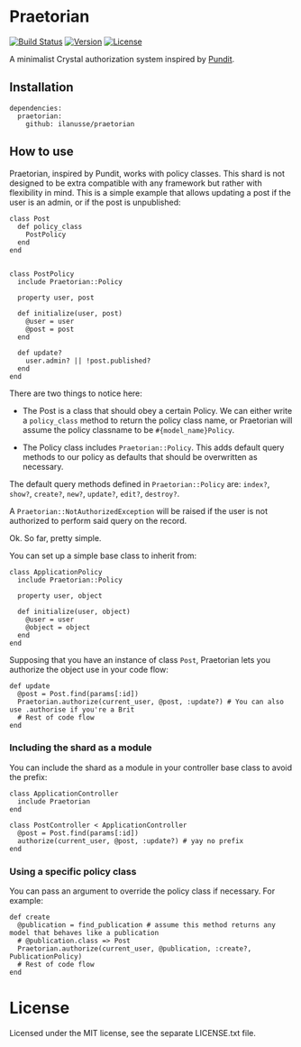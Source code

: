 # Praetorian
[![Build Status](https://travis-ci.org/ilanusse/praetorian.svg?branch=master)](https://travis-ci.org/ilanusse/praetorian)
[![Version](https://img.shields.io/github/tag/ilanusse/praetorian.svg?maxAge=360)](https://github.com/ilanusse/praetorian/releases/latest)
[![License](https://img.shields.io/github/license/ilanusse/praetorian.svg)](https://github.com/ilanusse/praetorian/blob/master/LICENSE)

A minimalist Crystal authorization system inspired by [Pundit](https://github.com/varvet/pundit).

## Installation

```crystal
dependencies:
  praetorian:
    github: ilanusse/praetorian
```

## How to use

Praetorian, inspired by Pundit, works with policy classes. This shard is not designed to be extra compatible with any framework but rather with flexibility in mind.
This is a simple example that allows updating
a post if the user is an admin, or if the post is unpublished:

```crystal
class Post
  def policy_class
    PostPolicy
  end
end


class PostPolicy
  include Praetorian::Policy

  property user, post

  def initialize(user, post)
    @user = user
    @post = post
  end

  def update?
    user.admin? || !post.published?
  end
end
```

There are two things to notice here:
- The Post is a class that should obey a certain Policy. We can either write a `policy_class` method to return the policy class name, or Praetorian will assume the policy classname to be `#{model_name}Policy`.

- The Policy class includes `Praetorian::Policy`. This adds default query methods to our policy as defaults that should be overwritten as necessary.

The default query methods defined in `Praetorian::Policy` are: `index?`, `show?`, `create?`, `new?`, `update?`, `edit?`, `destroy?`.

A `Praetorian::NotAuthorizedException` will be raised if the user is not authorized to perform said query on the record.

Ok. So far, pretty simple.

You can set up a simple base class to inherit from:

```crystal
class ApplicationPolicy
  include Praetorian::Policy

  property user, object

  def initialize(user, object)
    @user = user
    @object = object
  end
end
```

Supposing that you have an instance of class `Post`, Praetorian lets you authorize the object use in
your code flow:

```crystal
def update
  @post = Post.find(params[:id])
  Praetorian.authorize(current_user, @post, :update?) # You can also use .authorise if you're a Brit
  # Rest of code flow
end
```

### Including the shard as a module

You can include the shard as a module in your controller base class to avoid the prefix:

```crystal
class ApplicationController
  include Praetorian
end

class PostController < ApplicationController
  @post = Post.find(params[:id])
  authorize(current_user, @post, :update?) # yay no prefix
end
```

### Using a specific policy class
You can pass an argument to override the policy class if necessary. For example:

```crystal
def create
  @publication = find_publication # assume this method returns any model that behaves like a publication
  # @publication.class => Post
  Praetorian.authorize(current_user, @publication, :create?, PublicationPolicy)
  # Rest of code flow
end
```

# License

Licensed under the MIT license, see the separate LICENSE.txt file.
